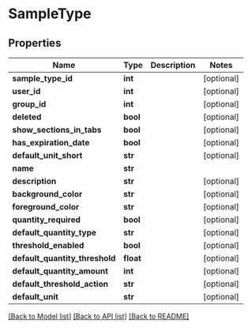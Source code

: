 # SampleType

## Properties
Name | Type | Description | Notes
------------ | ------------- | ------------- | -------------
**sample_type_id** | **int** |  | [optional] 
**user_id** | **int** |  | [optional] 
**group_id** | **int** |  | [optional] 
**deleted** | **bool** |  | [optional] 
**show_sections_in_tabs** | **bool** |  | [optional] 
**has_expiration_date** | **bool** |  | [optional] 
**default_unit_short** | **str** |  | [optional] 
**name** | **str** |  | 
**description** | **str** |  | [optional] 
**background_color** | **str** |  | [optional] 
**foreground_color** | **str** |  | [optional] 
**quantity_required** | **bool** |  | [optional] 
**default_quantity_type** | **str** |  | [optional] 
**threshold_enabled** | **bool** |  | [optional] 
**default_quantity_threshold** | **float** |  | [optional] 
**default_quantity_amount** | **int** |  | [optional] 
**default_threshold_action** | **str** |  | [optional] 
**default_unit** | **str** |  | [optional] 

[[Back to Model list]](../README.md#documentation-for-models) [[Back to API list]](../README.md#documentation-for-api-endpoints) [[Back to README]](../README.md)


